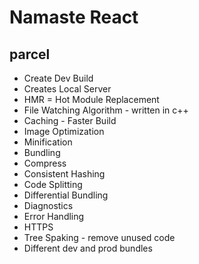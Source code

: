# Namaste React

## parcel

- Create Dev Build
- Creates Local Server
- HMR = Hot Module Replacement
- File Watching Algorithm - written in c++
- Caching - Faster Build
- Image Optimization
- Minification
- Bundling
- Compress
- Consistent Hashing
- Code Splitting
- Differential Bundling
- Diagnostics
- Error Handling
- HTTPS
- Tree Spaking - remove unused code
- Different dev and prod bundles
